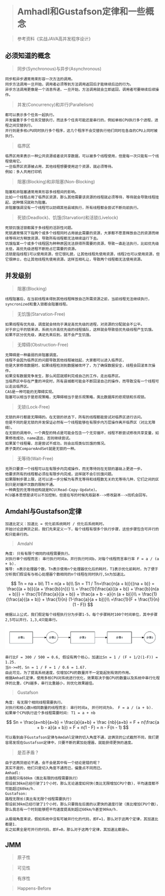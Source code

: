 > # Amhadl和Gustafson定律和一些概念

> 参考资料《实战JAVA高并发程序设计》

## 必须知道的概念

> 同步(Synchronous)与异步(Asynchronous)

```
同步和异步通常用来形容一次方法的调用。
同步方法调用一旦开始，调用者必须等到方法调用返回后才能继续后边的行为。
异步方法调用更像是一个消息传递，一旦开始，方法调用就会立即返回，调用者可要继续后续操作。
```

> 并发(Concurrency)和并行(Parallelism)

```
都可以表示多个任务一起执行。
并发偏重于多个任务交替执行，而这多个任务可能还是串行的，例如单核CPU执行多个进程，进程之间交替执行。
并行则是多核cPU同时执行多个程序，这几个程序不会交替执行他们同时在各自的CPU上同时被执行。
```

> 临界区

```
临界区用来表示一种公共资源或者说共享数据，可以被多个线程使用，但是每一次只能有一个线程使用它。
一旦临界区资源被占用，其他线程想要使用这个资源，就必须等待。
例如：多人共用打印机
```

> 阻塞(Blocking)和非阻塞(Non-Blocking)

```
阻塞和非阻塞通常用来形容多线程间的影响。
比如一个线程占用了临界区资源，那么其他需要该资源的线程就必须等待，等待就会导致线程挂起，这种情况就称为阻塞。
非阻塞强调没有一个线程可以妨碍其他县城执行，所有线程都会尝试不断向前执行。
```

> 死锁(Deadlock)、饥饿(Starvation)和活锁(Livelock)

```
死锁饥饿活锁都属于多线程的活跃性问题。
死锁通常情况下指两个或多个线程同时占用彼此需要的资源，大家都不愿意释放自己的资源而继续等待对方释放资源，导致所有线程都无法继续运行下去。
饥饿指某一个或多个线程因为种种原因无法获得所需要的资源，导致一直赴法执行，比如优先级太低，高优先级进程不断抢占它需要的资源。
活锁是指线程1可以使用资源，但它很礼貌，让其他线程先使用资源，线程2也可以使用资源，但它很绅士，也让其他线程先使用资源。这样互相礼让，导致两个线程都无法使用资源。
```

## 并发级别

> 阻塞(Blocking)

```
线程阻塞后，在当前线程未得到其他线程释放自己所需资源之前，当前线程无法继续执行，syncronized和重入锁都会阻塞线程。
```

> 无饥饿(Starvation-Free)

```
如果线程有优先级，调度就会倾向于满足高优先级的进程，对资源的分配就会不公平。
对于非公平的锁来讲，系统允许高优先级的线程插队，这样就会导致低优先级线程产生饥饿。
如果不区分优先级，满足先来后到，就不会产生饥饿。
```

> 无障碍(Obstruction-Free)

```
无障碍是一种最弱的非阻塞调度。
线程不会因为临界区的问题导致其他线程被挂起，大家都可以进入临界区，
但是大家修改数据时，如果线程检测到数据被改坏了，为了确保数据安全，线程会回滚本次操作，
如果没有数据竞争发生，那么闲层就顺利完成自己的工作，走出临界区。
当临界区中存在严重的冲突时，所有县城都可能会不断回滚自己的操作，而导致没有一个线程可以走出临界区。
CAS是一种可能的无障碍实现。
阻塞可以相当于是悲观策略，无障碍相当于是乐观策略，类比数据库的悲观锁和乐观锁。
```

> 无锁(Lock-Free)

```
无锁的并行都是无障碍的。在无锁的状态下，所有的线程都能尝试对临界区进行访问。
但是不同的是无锁的并发保证必然有一个线程能够在有限步内万层操作离开临界区（对比无障碍）。
在无锁的调用中，一个典型的特点是可能会包含一个无穷循环，线程不断尝试修改共享变量，如果修改成功，name退出，否则继续尝试。
如果某个线程霉，总是尝试不成功，则会出现类似饥饿的情况。
原子类的CompareAndSet就是无锁的一种。
```

> 无等待(Wait-Free)

```
无所只要求一个线程可以在有限步内完成操作，而无等待则在无锁的基础上更进一步。
他要求所有的线程都必须在有限步内完成，这样就不会引饥饿问题。
如果限制步骤上限，还可以进一步分解为有界无等待和线程数无关的无等待几种，它们之间的区别只是对循环次数的限制不通。
一种典型的无等待结构就是RCU(Read-Copy-Update)。
RCU基本思想是读可以不加控制，但是在写的时候先取副本-->修改副本-->找机会回写。
```

## Amdahl与Gustafson定律

```
加速比定义：加速比 = 优化前系统耗时 / 优化后系统耗时。
开始讨论这俩货之前，我们先来定义一下，每个线程有很多个执行步骤，这些步骤包含可并行的和只能串行的。
```

> Amdahl

```
角度: 只有有限个相同的线程需要执行。
对执行单个线程而言: 串行执行时间a，并行执行时间b，对每个线程而言串行率 F = a / (a + b).
推导: n表示处理器个数，Tn表示使用n个处理器优化后的耗时，T1表示优化前耗时，为了便于分析我们假设有与核心处理器个数相同的n个线程在同时执行,Sn为加速比。
```

$$
Tn = na + b\\
T1 = n(a + b)\\
Sn = T1 / Tn=\frac{n(a + b)}{(na + b)} = \frac{(a + b)}{(a + \frac{b}{n})} \\
= \frac{1}{\frac{a}{(a + b)} +  \frac{b}{n(a + b)}} = \frac{1}{\frac{a}{(a + b)} +  \frac{a + b - a}{n (a + b)}}\\ 
=  \frac{1}{\frac{a}{(a + b)} + \frac{1}{n}  (1-\frac{a}{a + b})}\\
=\frac{1}{F + \frac{1}{n} (1 - F)}
$$

`根据以上公式，我们假定每个线程执行分为步骤1-5，每个步骤耗时100个时间单位，其中步骤2,5可以并行，1,3,4只能串行。`

![Amdahl](Amdahl.png)

```
串行比F = 300 / 500 = 0.6, 假设有两个核心，加速比Sn = 1 / (F + 1/2(1-F)) = 1.25.
当n->∞时，Sn = 1 / F = 1 / 0.6 = 1.67.
由此可见，为了提高系统速度，仅增加CPU的数量并不一定能起到有效的作用。
根据Amhadl定律，使用多核CPU对系统进行优化，效果取决于俄CPU的数量以及系统中串行化程序的比重，CPU越多，串行比重越小，则优化效果越佳。
```

> Gustafson

```
角度: 有无限个相同线程需要执行。
对执行和核心数n相同数量的线程而言: 串行时间a, 并行时间为b， F = a / (a + b).
如果单个CPU执行这个多线程需要时间: T1 = a + nb
```

$$
Sn = \frac{a+nb}{a+b} = \frac{a}{a+b} + \frac {nb}{a+b} = F + n(\frac{a + b - a}{a + b}) = F + n(1 - F) = n - F(n - 1)
$$

```
可以看到由于Gustafson定律与Amdahl定律的切入角度不通，这俩货的公式截然不同，我们更容易发现在Gustafson定律中，只要不断的累加处理器，就能获得更快的速度。
```

> 是否矛盾？

```
由于这两货结论不通，会不会是其中有一个结论是错的呢？
其实不是的，他们只是切入角度不通而已，偏重点不同而已。
Amhadl: 
总路程只有60km（类比有限的线程需要执行）
假设前30km已经行驶了1个小时，那么无论速度如何快(类比无限增加CPU个数)，平均速度都不可能超过60km/h.
Gustafson: 
路程无限长(类比有无限个线程需要执行)
假设前30km已经行驶了1个小时，那么只要我在后面的以更快的速度行驶（类比增加CPU个数），那么我总有一个时刻能够把平均速度提高到超过60km/h甚至90km/h.
```

```
从极端角度来说，假如系统中没有可被并行化的代码，即F=1，那么对于这两个定律，其加速比都是1.
反之如果全是可并行的代码，即F=0，那么对于这两个定律，其加速比都是n。
```

## JMM

> 原子性

> 可见性

> 有序性

> Happens-Before

